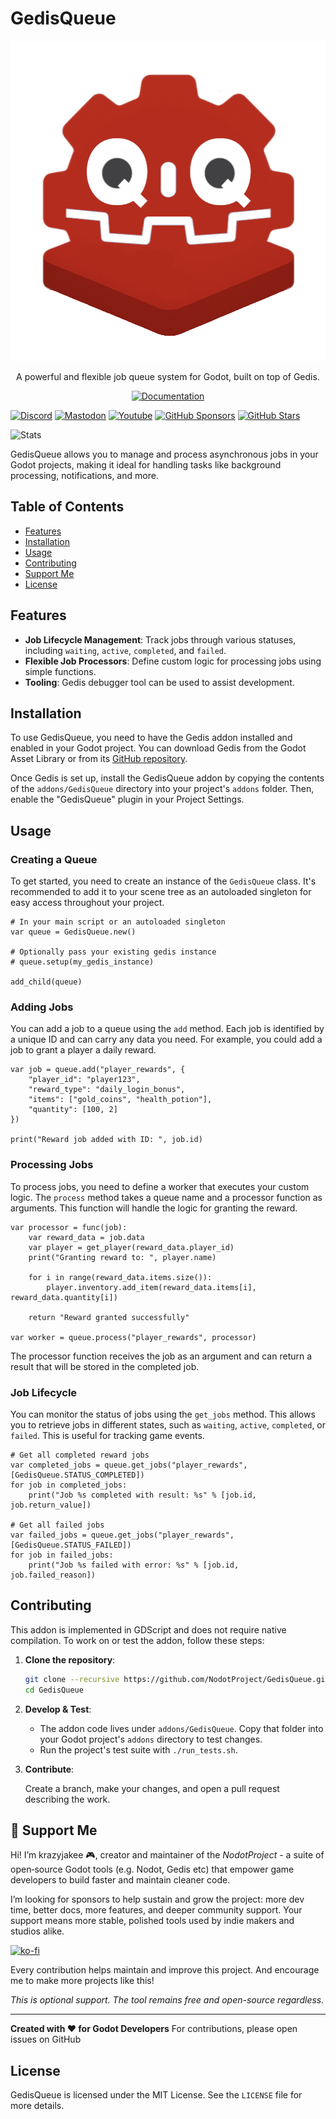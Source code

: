 # GedisQueue

<p align="center">
    <img width="512" height="512" alt="image" src="https://github.com/NodotProject/GedisQueue/blob/main/addons/GedisQueue/icon.png?raw=true" />
</p>

<p align="center">
    A powerful and flexible job queue system for Godot, built on top of Gedis.
</p>

<p align="center">
    <a href="https://nodotproject.github.io/GedisQueue/"><img src="https://img.shields.io/badge/documentation-blue?style=for-the-badge&logo=readthedocs&logoColor=white" alt="Documentation"></a>
</p>

[![Discord](https://img.shields.io/discord/1089846386566111322)](https://discord.gg/Rx9CZX4sjG) [![Mastodon](https://img.shields.io/mastodon/follow/110106863700290562?domain=mastodon.gamedev.place)](https://mastodon.gamedev.place/@krazyjakee) [![Youtube](https://img.shields.io/youtube/channel/subscribers/UColWkNMgHseKyU7D1QGeoyQ)](https://www.youtube.com/@GodotNodot) [![GitHub Sponsors](https://img.shields.io/github/sponsors/krazyjakee)](https://github.com/sponsors/krazyjakee) [![GitHub Stars](https://img.shields.io/github/stars/NodotProject/GedisQueue)](https://github.com/NodotProject/GedisQueue)

![Stats](https://repobeats.axiom.co/api/embed/2978242cbbf700a47652e24c1327f7430cbd4f70.svg "Repobeats analytics image")

GedisQueue allows you to manage and process asynchronous jobs in your Godot projects, making it ideal for handling tasks like background processing, notifications, and more.

## Table of Contents

- [Features](#features)
- [Installation](#installation)
- [Usage](#usage)
- [Contributing](#contributing)
- [Support Me](#-support-me)
- [License](#license)

## Features

- **Job Lifecycle Management**: Track jobs through various statuses, including `waiting`, `active`, `completed`, and `failed`.
- **Flexible Job Processors**: Define custom logic for processing jobs using simple functions.
- **Tooling**: Gedis debugger tool can be used to assist development.

## Installation

To use GedisQueue, you need to have the Gedis addon installed and enabled in your Godot project. You can download Gedis from the Godot Asset Library or from its [GitHub repository](https://github.com/NodotProject/Gedis).

Once Gedis is set up, install the GedisQueue addon by copying the contents of the `addons/GedisQueue` directory into your project's `addons` folder. Then, enable the "GedisQueue" plugin in your Project Settings.

## Usage

### Creating a Queue

To get started, you need to create an instance of the `GedisQueue` class. It's recommended to add it to your scene tree as an autoloaded singleton for easy access throughout your project.

```gdscript
# In your main script or an autoloaded singleton
var queue = GedisQueue.new()

# Optionally pass your existing gedis instance
# queue.setup(my_gedis_instance)

add_child(queue)
```

### Adding Jobs

You can add a job to a queue using the `add` method. Each job is identified by a unique ID and can carry any data you need. For example, you could add a job to grant a player a daily reward.

```gdscript
var job = queue.add("player_rewards", {
    "player_id": "player123",
    "reward_type": "daily_login_bonus",
    "items": ["gold_coins", "health_potion"],
    "quantity": [100, 2]
})

print("Reward job added with ID: ", job.id)
```

### Processing Jobs

To process jobs, you need to define a worker that executes your custom logic. The `process` method takes a queue name and a processor function as arguments. This function will handle the logic for granting the reward.

```gdscript
var processor = func(job):
    var reward_data = job.data
    var player = get_player(reward_data.player_id)
    print("Granting reward to: ", player.name)
    
    for i in range(reward_data.items.size()):
        player.inventory.add_item(reward_data.items[i], reward_data.quantity[i])
        
    return "Reward granted successfully"

var worker = queue.process("player_rewards", processor)
```

The processor function receives the job as an argument and can return a result that will be stored in the completed job.

### Job Lifecycle

You can monitor the status of jobs using the `get_jobs` method. This allows you to retrieve jobs in different states, such as `waiting`, `active`, `completed`, or `failed`. This is useful for tracking game events.

```gdscript
# Get all completed reward jobs
var completed_jobs = queue.get_jobs("player_rewards", [GedisQueue.STATUS_COMPLETED])
for job in completed_jobs:
    print("Job %s completed with result: %s" % [job.id, job.return_value])

# Get all failed jobs
var failed_jobs = queue.get_jobs("player_rewards", [GedisQueue.STATUS_FAILED])
for job in failed_jobs:
    print("Job %s failed with error: %s" % [job.id, job.failed_reason])
```

## Contributing

This addon is implemented in GDScript and does not require native compilation. To work on or test the addon, follow these steps:

1.  **Clone the repository**:

    ```sh
    git clone --recursive https://github.com/NodotProject/GedisQueue.git
    cd GedisQueue
    ```

2.  **Develop & Test**:

    - The addon code lives under `addons/GedisQueue`. Copy that folder into your Godot project's `addons` directory to test changes.
    - Run the project's test suite with `./run_tests.sh`.

3.  **Contribute**:

    Create a branch, make your changes, and open a pull request describing the work.

## 💖 Support Me
Hi! I’m krazyjakee 🎮, creator and maintain­er of the *NodotProject* - a suite of open‑source Godot tools (e.g. Nodot, Gedis etc) that empower game developers to build faster and maintain cleaner code.

I’m looking for sponsors to help sustain and grow the project: more dev time, better docs, more features, and deeper community support. Your support means more stable, polished tools used by indie makers and studios alike.

[![ko-fi](https://ko-fi.com/img/githubbutton_sm.svg)](https://ko-fi.com/krazyjakee)

Every contribution helps maintain and improve this project. And encourage me to make more projects like this!

*This is optional support. The tool remains free and open-source regardless.*

---

**Created with ❤️ for Godot Developers**
For contributions, please open issues on GitHub

## License

GedisQueue is licensed under the MIT License. See the `LICENSE` file for more details.
